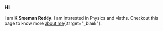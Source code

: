 ### Hi
I am **K Sreeman Reddy**. I am interested in Physics and Maths.
Checkout this page to know more [about me](http://iamsreeman.github.io/about){:target="_blank"}.
